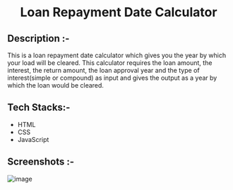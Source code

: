 # <p align="center">Loan Repayment Date Calculator</p>

## Description :-

This is a loan repayment date calculator which gives you the year by which your load will be cleared. This calculator requires the loan amount, the interest, the return amount, the loan approval year and the type of interest(simple or compound) as input and gives the output as a year by which the loan would be cleared.

## Tech Stacks:-

- HTML
- CSS
- JavaScript

## Screenshots :-

![image](https://github.com/Rakesh9100/CalcDiverse/assets/73993775/72ced355-728d-42d2-a8c7-71e4510973b1)
